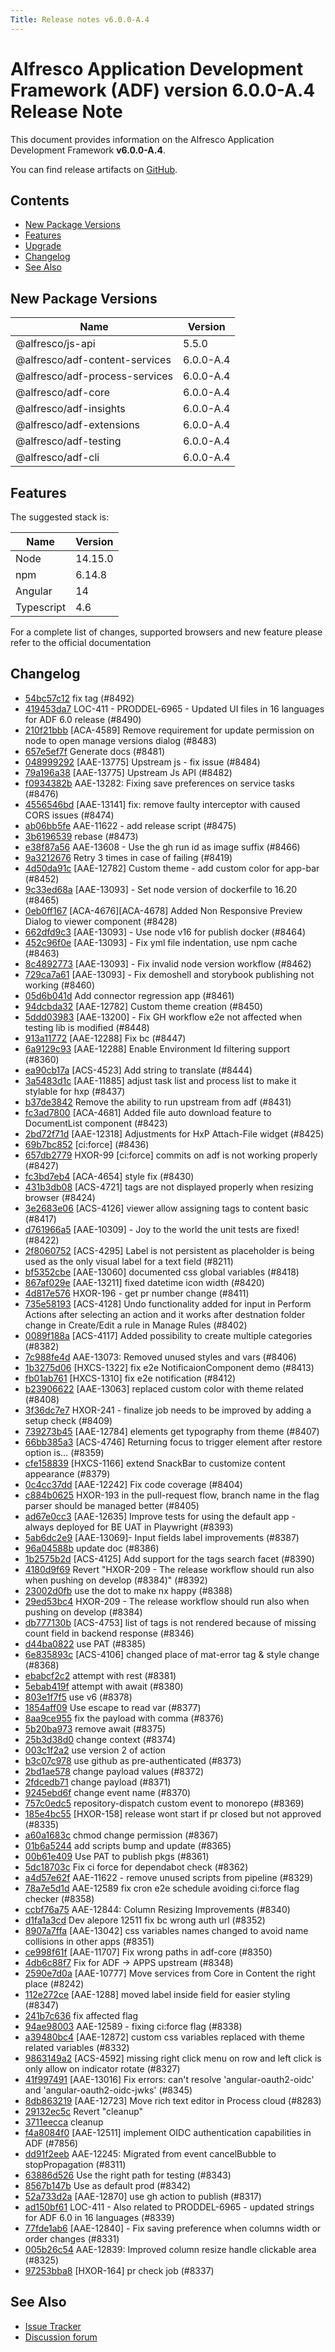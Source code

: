 ```yaml
---
Title: Release notes v6.0.0-A.4
---
```


# Alfresco Application Development Framework (ADF) version 6.0.0-A.4 Release Note

This document provides information on the Alfresco Application Development Framework **v6.0.0-A.4**.

You can find release artifacts on [GitHub](https://github.com/Alfresco/alfresco-ng2-components/releases/tag/6.0.0-A.4).

## Contents

- [New Package Versions](#new-package-versions)
- [Features](#features)
- [Upgrade](#upgrade)
- [Changelog](#changelog)
- [See Also](#see-also)

## New Package Versions

| Name | Version   |
| --- |-----------|
| @alfresco/js-api | 5.5.0     |
| @alfresco/adf-content-services | 6.0.0-A.4 |
| @alfresco/adf-process-services | 6.0.0-A.4 |
| @alfresco/adf-core | 6.0.0-A.4 |
| @alfresco/adf-insights | 6.0.0-A.4 |
| @alfresco/adf-extensions | 6.0.0-A.4 |
| @alfresco/adf-testing | 6.0.0-A.4 |
| @alfresco/adf-cli | 6.0.0-A.4 |

## Features

The suggested stack is:

| Name | Version | 
| --- | -- | 
| Node | 14.15.0 |
| npm | 6.14.8 |
| Angular | 14 |
| Typescript | 4.6 |

For a complete list of changes, supported browsers and new feature please refer to the official documentation

## Changelog

- [54bc57c12](https://github.com/Alfresco/alfresco-ng2-components/commit/54bc57c12) fix tag (#8492)
- [419453da7](https://github.com/Alfresco/alfresco-ng2-components/commit/419453da7) LOC-411 - PRODDEL-6965 - Updated UI files in 16 languages for ADF 6.0 release (#8490)
- [210f21bbb](https://github.com/Alfresco/alfresco-ng2-components/commit/210f21bbb) [ACA-4589] Remove requirement for update permission on node to open manage versions dialog (#8483)
- [657e5ef7f](https://github.com/Alfresco/alfresco-ng2-components/commit/657e5ef7f) Generate docs (#8481)
- [048999292](https://github.com/Alfresco/alfresco-ng2-components/commit/048999292) [AAE-13775] Upstream js - fix issue (#8484)
- [79a196a38](https://github.com/Alfresco/alfresco-ng2-components/commit/79a196a38) [AAE-13775] Upstream Js API (#8482)
- [f0934382b](https://github.com/Alfresco/alfresco-ng2-components/commit/f0934382b) AAE-13282: Fixing save preferences on service tasks (#8476)
- [4556546bd](https://github.com/Alfresco/alfresco-ng2-components/commit/4556546bd) [AAE-13141] fix: remove faulty interceptor with caused CORS issues (#8474)
- [ab06bb5fe](https://github.com/Alfresco/alfresco-ng2-components/commit/ab06bb5fe) AAE-11622 - add release script (#8475)
- [3b6196539](https://github.com/Alfresco/alfresco-ng2-components/commit/3b6196539) rebase (#8473)
- [e38f87a56](https://github.com/Alfresco/alfresco-ng2-components/commit/e38f87a56) AAE-13608 - Use the gh run id as image suffix (#8466)
- [9a3212676](https://github.com/Alfresco/alfresco-ng2-components/commit/9a3212676) Retry 3 times in case of failing (#8419)
- [4d50da91c](https://github.com/Alfresco/alfresco-ng2-components/commit/4d50da91c) [AAE-12782] Custom theme - add custom color for app-bar (#8452)
- [9c33ed68a](https://github.com/Alfresco/alfresco-ng2-components/commit/9c33ed68a) [AAE-13093] - Set node version of dockerfile to 16.20 (#8465)
- [0eb0ff167](https://github.com/Alfresco/alfresco-ng2-components/commit/0eb0ff167) [ACA-4676][ACA-4678] Added Non Responsive Preview Dialog to viewer component (#8428)
- [662dfd9c3](https://github.com/Alfresco/alfresco-ng2-components/commit/662dfd9c3) [AAE-13093] - Use node v16 for publish docker (#8464)
- [452c96f0e](https://github.com/Alfresco/alfresco-ng2-components/commit/452c96f0e) [AAE-13093] - Fix yml file indentation, use npm cache (#8463)
- [8c4892773](https://github.com/Alfresco/alfresco-ng2-components/commit/8c4892773) [AAE-13093] - Fix invalid node version workflow (#8462)
- [729ca7a61](https://github.com/Alfresco/alfresco-ng2-components/commit/729ca7a61) [AAE-13093] - Fix demoshell and storybook publishing not working (#8460)
- [05d6b041d](https://github.com/Alfresco/alfresco-ng2-components/commit/05d6b041d) Add connector regression app (#8461)
- [94dcbda32](https://github.com/Alfresco/alfresco-ng2-components/commit/94dcbda32) [AAE-12782] Custom theme creation (#8450)
- [5ddd03983](https://github.com/Alfresco/alfresco-ng2-components/commit/5ddd03983) [AAE-13200] - Fix GH workflow e2e not affected when testing lib is modified (#8448)
- [913a11772](https://github.com/Alfresco/alfresco-ng2-components/commit/913a11772) [AAE-12288] Fix bc (#8447)
- [6a9129c93](https://github.com/Alfresco/alfresco-ng2-components/commit/6a9129c93) [AAE-12288] Enable Environment Id filtering support (#8360)
- [ea90cb17a](https://github.com/Alfresco/alfresco-ng2-components/commit/ea90cb17a) [ACS-4523] Add string to translate (#8444)
- [3a5483d1c](https://github.com/Alfresco/alfresco-ng2-components/commit/3a5483d1c) [AAE-11885] adjust task list and process list to make it stylable for hxp (#8437)
- [b37de3842](https://github.com/Alfresco/alfresco-ng2-components/commit/b37de3842) Remove the ability to run upstream from adf (#8431)
- [fc3ad7800](https://github.com/Alfresco/alfresco-ng2-components/commit/fc3ad7800) [ACA-4681] Added file auto download feature to DocumentList component (#8423)
- [2bd72f71d](https://github.com/Alfresco/alfresco-ng2-components/commit/2bd72f71d) [AAE-12318] Adjustments for HxP Attach-File widget (#8425)
- [69b7bc852](https://github.com/Alfresco/alfresco-ng2-components/commit/69b7bc852) [ci:force] (#8436)
- [657db2779](https://github.com/Alfresco/alfresco-ng2-components/commit/657db2779) HXOR-99 [ci:force] commits on adf is not working properly (#8427)
- [fc3bd7eb4](https://github.com/Alfresco/alfresco-ng2-components/commit/fc3bd7eb4) [ACA-4654] style fix (#8430)
- [431b3db08](https://github.com/Alfresco/alfresco-ng2-components/commit/431b3db08) [ACS-4721] tags are not displayed properly when resizing browser (#8424)
- [3e2683e06](https://github.com/Alfresco/alfresco-ng2-components/commit/3e2683e06) [ACS-4126] viewer allow assigning tags to content basic (#8417)
- [d761966a5](https://github.com/Alfresco/alfresco-ng2-components/commit/d761966a5) [AAE-10309] - Joy to the world the unit tests are fixed! (#8422)
- [2f8060752](https://github.com/Alfresco/alfresco-ng2-components/commit/2f8060752) [ACS-4295] Label is not persistent as placeholder is being used as the only visual label for a text field (#8211)
- [bf5352cbe](https://github.com/Alfresco/alfresco-ng2-components/commit/bf5352cbe) [AAE-13060] documented css global variables (#8418)
- [867af029e](https://github.com/Alfresco/alfresco-ng2-components/commit/867af029e) [AAE-13211] fixed datetime icon width (#8420)
- [4d817e576](https://github.com/Alfresco/alfresco-ng2-components/commit/4d817e576) HXOR-196 - get pr number change (#8411)
- [735e58193](https://github.com/Alfresco/alfresco-ng2-components/commit/735e58193) [ACS-4128] Undo functionality added for input in Perform Actions after selecting an action and it works after destnation folder change in Create/Edit a rule in Manage Rules (#8402)
- [0089f188a](https://github.com/Alfresco/alfresco-ng2-components/commit/0089f188a) [ACS-4117] Added possibility to create multiple categories (#8382)
- [7c988fe4d](https://github.com/Alfresco/alfresco-ng2-components/commit/7c988fe4d) AAE-13073: Removed unused styles and vars (#8406)
- [1b3275d06](https://github.com/Alfresco/alfresco-ng2-components/commit/1b3275d06) [HXCS-1322] fix e2e NotificaionComponent demo (#8413)
- [fb01ab761](https://github.com/Alfresco/alfresco-ng2-components/commit/fb01ab761) [HXCS-1310] fix e2e notification (#8412)
- [b23906622](https://github.com/Alfresco/alfresco-ng2-components/commit/b23906622) [AAE-13063] replaced custom color with theme related (#8408)
- [3f36dc7e7](https://github.com/Alfresco/alfresco-ng2-components/commit/3f36dc7e7) HXOR-241 - finalize job needs to be improved by adding a setup check (#8409)
- [739273b45](https://github.com/Alfresco/alfresco-ng2-components/commit/739273b45) [AAE-12784] elements get typography from theme (#8407)
- [66bb385a3](https://github.com/Alfresco/alfresco-ng2-components/commit/66bb385a3) [ACS-4746] Returning focus to trigger element after restore option is… (#8359)
- [cfe158839](https://github.com/Alfresco/alfresco-ng2-components/commit/cfe158839) [HXCS-1166] extend SnackBar to customize content appearance (#8379)
- [0c4cc37dd](https://github.com/Alfresco/alfresco-ng2-components/commit/0c4cc37dd) [AAE-12242] Fix code coverage (#8404)
- [c884b0625](https://github.com/Alfresco/alfresco-ng2-components/commit/c884b0625) HXOR-193 in the pull-request flow, branch name in the flag parser should be managed better (#8405)
- [ad67e0cc3](https://github.com/Alfresco/alfresco-ng2-components/commit/ad67e0cc3) [AAE-12635] Improve tests for using the default app - always deployed for BE UAT in Playwright (#8393)
- [5ab6dc2e9](https://github.com/Alfresco/alfresco-ng2-components/commit/5ab6dc2e9) [AAE-13069]- Input fields label improvements (#8387)
- [96a04588b](https://github.com/Alfresco/alfresco-ng2-components/commit/96a04588b) update doc (#8386)
- [1b2575b2d](https://github.com/Alfresco/alfresco-ng2-components/commit/1b2575b2d) [ACS-4125] Add support for the tags search facet (#8390)
- [4180d9f69](https://github.com/Alfresco/alfresco-ng2-components/commit/4180d9f69) Revert &#34;HXOR-209 - The release workflow should run also when pushing on develop  (#8384)&#34; (#8392)
- [23002d0fb](https://github.com/Alfresco/alfresco-ng2-components/commit/23002d0fb) use the dot to make nx happy (#8388)
- [29ed53bc4](https://github.com/Alfresco/alfresco-ng2-components/commit/29ed53bc4) HXOR-209 - The release workflow should run also when pushing on develop  (#8384)
- [db777130b](https://github.com/Alfresco/alfresco-ng2-components/commit/db777130b) [ACS-4753] list of tags is not rendered because of missing count field in backend response (#8346)
- [d44ba0822](https://github.com/Alfresco/alfresco-ng2-components/commit/d44ba0822) use PAT (#8385)
- [6e835893c](https://github.com/Alfresco/alfresco-ng2-components/commit/6e835893c) [ACS-4106] changed place of mat-error tag &amp; style change (#8368)
- [ebabcf2c2](https://github.com/Alfresco/alfresco-ng2-components/commit/ebabcf2c2) attempt with rest (#8381)
- [5ebab419f](https://github.com/Alfresco/alfresco-ng2-components/commit/5ebab419f) attempt with await (#8380)
- [803e1f7f5](https://github.com/Alfresco/alfresco-ng2-components/commit/803e1f7f5) use v6 (#8378)
- [1854aff09](https://github.com/Alfresco/alfresco-ng2-components/commit/1854aff09) Use escape to read var (#8377)
- [8aa9ce955](https://github.com/Alfresco/alfresco-ng2-components/commit/8aa9ce955) fix the payload with comma (#8376)
- [5b20ba973](https://github.com/Alfresco/alfresco-ng2-components/commit/5b20ba973) remove await (#8375)
- [25b3d38d0](https://github.com/Alfresco/alfresco-ng2-components/commit/25b3d38d0) change context (#8374)
- [003c1f2a2](https://github.com/Alfresco/alfresco-ng2-components/commit/003c1f2a2) use version 2 of action
- [b3c07c978](https://github.com/Alfresco/alfresco-ng2-components/commit/b3c07c978) use github as pre-authenticated (#8373)
- [2bd1ae578](https://github.com/Alfresco/alfresco-ng2-components/commit/2bd1ae578) change payload values (#8372)
- [2fdcedb71](https://github.com/Alfresco/alfresco-ng2-components/commit/2fdcedb71) change payload (#8371)
- [9245ebd6f](https://github.com/Alfresco/alfresco-ng2-components/commit/9245ebd6f) change event name (#8370)
- [757c0edc5](https://github.com/Alfresco/alfresco-ng2-components/commit/757c0edc5) repository-dispatch custom event to monorepo (#8369)
- [185e4bc55](https://github.com/Alfresco/alfresco-ng2-components/commit/185e4bc55) [HXOR-158] release wont start if pr closed but not approved (#8335)
- [a60a1683c](https://github.com/Alfresco/alfresco-ng2-components/commit/a60a1683c) chmod change permission (#8367)
- [01b6a5244](https://github.com/Alfresco/alfresco-ng2-components/commit/01b6a5244) add scripts bump and update (#8365)
- [00b61e409](https://github.com/Alfresco/alfresco-ng2-components/commit/00b61e409) Use PAT to publish pkgs (#8361)
- [5dc18703c](https://github.com/Alfresco/alfresco-ng2-components/commit/5dc18703c) Fix ci force for dependabot check (#8362)
- [a4d57e62f](https://github.com/Alfresco/alfresco-ng2-components/commit/a4d57e62f) AAE-11622 - remove unused scripts from pipeline (#8329)
- [78a7e5d1d](https://github.com/Alfresco/alfresco-ng2-components/commit/78a7e5d1d) AAE-12589 fix cron e2e schedule avoiding ci:force flag checker (#8358)
- [ccbf76a75](https://github.com/Alfresco/alfresco-ng2-components/commit/ccbf76a75) AAE-12844: Column Resizing Improvements (#8340)
- [d1fa1a3cd](https://github.com/Alfresco/alfresco-ng2-components/commit/d1fa1a3cd) Dev alepore 12511 fix bc wrong auth url (#8352)
- [8907a7ffa](https://github.com/Alfresco/alfresco-ng2-components/commit/8907a7ffa) [AAE-13042] css variables names changed to avoid name collisions in other apps (#8351)
- [ce998f61f](https://github.com/Alfresco/alfresco-ng2-components/commit/ce998f61f) [AAE-11707] Fix wrong paths in adf-core (#8350)
- [4db6c88f7](https://github.com/Alfresco/alfresco-ng2-components/commit/4db6c88f7) Fix for ADF -&gt; APPS upstream (#8348)
- [2590e7d0a](https://github.com/Alfresco/alfresco-ng2-components/commit/2590e7d0a) [AAE-10777] Move services from Core in Content the right place  (#8242)
- [112e272ce](https://github.com/Alfresco/alfresco-ng2-components/commit/112e272ce) [AAE-1288] moved label inside field for easier styling (#8347)
- [241b7c636](https://github.com/Alfresco/alfresco-ng2-components/commit/241b7c636) fix affected flag
- [94ae98003](https://github.com/Alfresco/alfresco-ng2-components/commit/94ae98003) AAE-12589 - fixing ci:force flag (#8338)
- [a39480bc4](https://github.com/Alfresco/alfresco-ng2-components/commit/a39480bc4) [AAE-12872] custom css variables replaced with theme related variables (#8332)
- [9863149a2](https://github.com/Alfresco/alfresco-ng2-components/commit/9863149a2) [ACS-4592] missing right click menu on row and left click is only allow on indicator rotate (#8327)
- [41f997491](https://github.com/Alfresco/alfresco-ng2-components/commit/41f997491) [AAE-13016] Fix errors: can&#39;t resolve &#39;angular-oauth2-oidc&#39; and &#39;angular-oauth2-oidc-jwks&#39; (#8345)
- [8db863219](https://github.com/Alfresco/alfresco-ng2-components/commit/8db863219) [AAE-12723] Move rich text editor in Process cloud (#8283)
- [29132ec5c](https://github.com/Alfresco/alfresco-ng2-components/commit/29132ec5c) Revert &#34;cleanup&#34;
- [3711eecca](https://github.com/Alfresco/alfresco-ng2-components/commit/3711eecca) cleanup
- [f4a8084f0](https://github.com/Alfresco/alfresco-ng2-components/commit/f4a8084f0) [AAE-12511] implement OIDC authentication capabilities in ADF (#7856)
- [dd91f2eeb](https://github.com/Alfresco/alfresco-ng2-components/commit/dd91f2eeb) AAE-12245: Migrated from event cancelBubble to stopPropagation (#8311)
- [63886d526](https://github.com/Alfresco/alfresco-ng2-components/commit/63886d526) Use the right path for testing (#8343)
- [8567b147b](https://github.com/Alfresco/alfresco-ng2-components/commit/8567b147b) Use as default prod (#8342)
- [52a733d2a](https://github.com/Alfresco/alfresco-ng2-components/commit/52a733d2a) [AAE-12870] use gh action to publish (#8317)
- [ad150bf61](https://github.com/Alfresco/alfresco-ng2-components/commit/ad150bf61) LOC-411 - Also related to PRODDEL-6965 - updated strings for ADF 6.0 in 16 languages (#8339)
- [77fde1ab6](https://github.com/Alfresco/alfresco-ng2-components/commit/77fde1ab6) [AAE-12840] - Fix saving preference when columns width or order changes (#8331)
- [005b26c54](https://github.com/Alfresco/alfresco-ng2-components/commit/005b26c54) AAE-12839: Improved column resize handle clickable area (#8325)
- [97253bba8](https://github.com/Alfresco/alfresco-ng2-components/commit/97253bba8) [HXOR-164] pr check job (#8337)

## See Also

- [Issue Tracker](https://github.com/Alfresco/alfresco-ng2-components/issues/new)
- [Discussion forum](http://gitter.im/Alfresco/alfresco-ng2-components)
